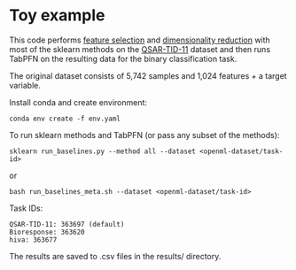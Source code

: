 # Toy example

This code performs [feature selection](https://scikit-learn.org/stable/modules/feature_selection.html) and [dimensionality reduction](https://scikit-learn.org/stable/modules/unsupervised_reduction.html) with most of the sklearn methods on the [QSAR-TID-11](https://www.openml.org/search?type=data&status=active&id=46953) dataset and then runs TabPFN on the resulting data for the binary classification task. 

The original dataset consists of 5,742 samples and 1,024 features + a target variable.

Install conda and create environment:
```
conda env create -f env.yaml
```

To run sklearn methods and TabPFN (or pass any subset of the methods): 
```
sklearn run_baselines.py --method all --dataset <openml-dataset/task-id>
```
or
```
bash run_baselines_meta.sh --dataset <openml-dataset/task-id>
```
Task IDs:
```
QSAR-TID-11: 363697 (default)
Bioresponse: 363620
hiva: 363677 
```

The results are saved to .csv files in the results/ directory.